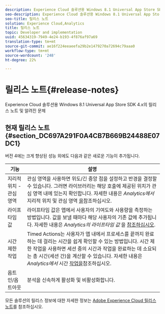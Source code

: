 ```yaml
---
description: Experience Cloud 솔루션용 Windows 8.1 Universal App Store SDK 4.x의 릴리스 노트 및 알려진 문제
seo-description: Experience Cloud 솔루션용 Windows 8.1 Universal App Store SDK 4.x의 릴리스 노트 및 알려진 문제
seo-title: 릴리스 노트
solution: Experience Cloud,Analytics
title: 릴리스 노트
topic: Developer and implementation
uuid: 45634319-7949-4e24-b193-4f876af97a69
translation-type: tm+mt
source-git-commit: ae16f224eeaeefa29b2e1479270a72694c79aaa0
workflow-type: tm+mt
source-wordcount: '248'
ht-degree: 22%

---
```



# 릴리스 노트{#release-notes}

Experience Cloud 솔루션용 Windows 8.1 Universal App Store SDK 4.x의 릴리스 노트 및 알려진 문제

## 현재 릴리스 노트 {#section_DC697A291F0A4CB7B669B24488E07DC1}

버전 4에는 크게 향상된 성능 외에도 다음과 같은 새로운 기능이 추가됩니다.

| 기능 | 설명 |
|--- |--- |
| 지리적 위치 - 관심 영역 | 관심 영역을 사용하면 위도/긴 중앙 점을 설정하고 반경을 결정할 수 있습니다. 그러면 라이브러리는 해당 호출에 제공된 위치가 관심 영역 내에 있는지 확인합니다. 자세한 내용은 *Analytics에서* 지리적 위치 및 관심 영역 [을](/help/windows-appstore/analytics/analytics.md)참조하십시오. |
| 라이프타임 값 | 라이프타임 값은 앱에서 사용자의 기여도와 사용량을 측정하는 방법입니다. 값을 보낼 때마다 해당 사용자의 기존 값에 추가됩니다.  자세한 내용은 *Analytics의 라이프타임 값* 을 [참조하십시오](/help/windows-appstore/analytics/analytics.md). |
| 시간 제한 작업 | Timed Actions는 사용자가 앱 내에서 프로세스를 끝까지 완료하는 데 걸리는 시간을 쉽게 확인할 수 있는 방법입니다. 시간 제한 작업을 사용하면 세션 중의 시간과 작업을 완료하는 데 소요되는 총 시간(세션 간)을 계산할 수 있습니다. 자세한 내용은 *Analytics에서* 시간 [작업을](/help/windows-appstore/analytics/analytics.md)참조하십시오. |
| 옵트인/옵트아웃 | 분석을 신속하게 활성화 및 비활성화합니다. |


모든 솔루션의 릴리스 정보에 대한 자세한 정보는 [Adobe Experience Cloud 릴리스 노트](https://docs.adobe.com/content/help/ko-KR/release-notes/experience-cloud/current.html)를 참조하십시오.
